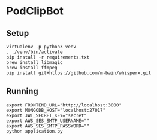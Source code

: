 # PodClipBot

## Setup

    virtualenv -p python3 venv
    . ./venv/bin/activate
    pip install -r requirements.txt
    brew install libmagic
    brew install ffmpeg
    pip install git+https://github.com/m-bain/whisperx.git

## Running

    export FRONTEND_URL="http://localhost:3000"
    export MONGODB_HOST="localhost:27017"
    export JWT_SECRET_KEY="secret"
    export AWS_SES_SMTP_USERNAME=""
    export AWS_SES_SMTP_PASSWORD=""
    python application.py

